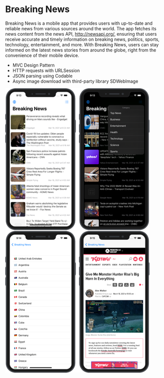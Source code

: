 # Breaking News

Breaking News is a mobile app that provides users with up-to-date and reliable news from various sources around the world. The app fetches its news content from the news API, http://newsapi.org/, ensuring that users receive accurate and timely information on breaking news, politics, sports, technology, entertainment, and more. With Breaking News, users can stay informed on the latest news stories from around the globe, right from the convenience of their mobile device.

* MVC Design Pattern
* HTTP requests with URLSession
* JSON parsing using Codable
* Async image download with third-party library SDWebImage

<img src="https://github.com/robertpinl/BreakingNews/blob/main/ReadmeAssets/BreakingNewsScreenshot1.png" width="" height="450"/>
<img src="https://github.com/robertpinl/BreakingNews/blob/main/ReadmeAssets/BreakingNewsScreenshot2.png" width="" height="450"/>

